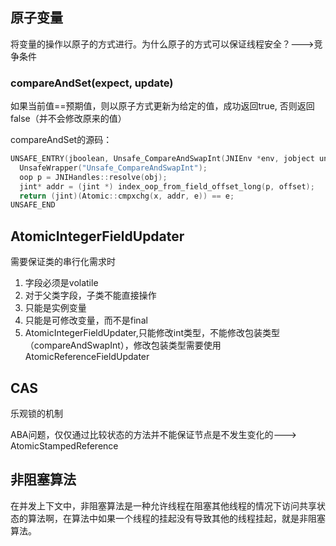 
## 原子变量

将变量的操作以原子的方式进行。为什么原子的方式可以保证线程安全？--->竞争条件

### compareAndSet(expect, update)
如果当前值==预期值，则以原子方式更新为给定的值，成功返回true, 否则返回false（并不会修改原来的值）

compareAndSet的源码：
```c++
UNSAFE_ENTRY(jboolean, Unsafe_CompareAndSwapInt(JNIEnv *env, jobject unsafe, jobject obj, jlong offset, jint e, jint x))
  UnsafeWrapper("Unsafe_CompareAndSwapInt");
  oop p = JNIHandles::resolve(obj);
  jint* addr = (jint *) index_oop_from_field_offset_long(p, offset);
  return (jint)(Atomic::cmpxchg(x, addr, e)) == e;
UNSAFE_END
```

## AtomicIntegerFieldUpdater
需要保证类的串行化需求时

1. 字段必须是volatile
2. 对于父类字段，子类不能直接操作
3. 只能是实例变量
4. 只能是可修改变量，而不是final
5. AtomicIntegerFieldUpdater,只能修改int类型，不能修改包装类型（compareAndSwapInt），修改包装类型需要使用AtomicReferenceFieldUpdater

## CAS
乐观锁的机制

ABA问题，仅仅通过比较状态的方法并不能保证节点是不发生变化的---> AtomicStampedReference

## 非阻塞算法
在并发上下文中，非阻塞算法是一种允许线程在阻塞其他线程的情况下访问共享状态的算法啊，在算法中如果一个线程的挂起没有导致其他的线程挂起，就是非阻塞算法。

